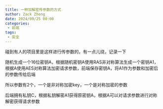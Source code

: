 ```yaml
---
title: 一种加解密传参数的方式
author: Zack Zheng
date: 2024/09/25 00:00
categories:
 - 前端
tags:
 - 安全
---
```


碰到有人的项目里是这样进行传参数的，有一点儿绕，记录一下   

随机生成一个16位密钥A，根据随机密钥A使用RAS非对称算法生成一个密钥A1， 
根据A使用AES对称算法加密请求参数，前端保存密钥A，将A1作为参数和加密后的参数传给后端  

所以参数有2个，一个是非对称加密key，一个是对称加密的参数  

后端拥有私钥C，根据私钥解密A1获得原密钥A，根据A可以对请求参数进行对称解密获得请求参数  
